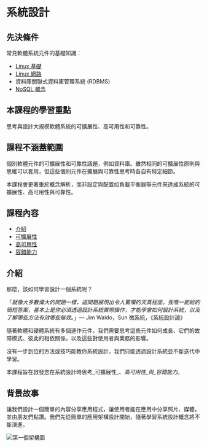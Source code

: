 # 系統設計

## 先決條件

常見軟體系統元件的基礎知識：

- [Linux 基礎](https://linkedin.github.io/school-of-sre/level101/linux_basics/intro/)
- [Linux 網路](https://linkedin.github.io/school-of-sre/level101/linux_networking/intro/)
- 資料庫關聯式資料庫管理系統 (RDBMS)
- [NoSQL 概念](https://linkedin.github.io/school-of-sre/level101/databases_nosql/intro/)

## 本課程的學習重點

思考與設計大規模軟體系統的可擴展性、高可用性和可靠性。

## 課程不涵蓋範圍

個別軟體元件的可擴展性和可靠性議題，例如資料庫。雖然相同的可擴展性原則與思維可以套用，但這些個別元件在擴展與可靠性思考時各自有特定細節。

本課程會更著重於概念解析，而非設定與配置如負載平衡器等元件來達成系統的可擴展性、高可用性與可靠性。

## 課程內容

- [介紹](https://linkedin.github.io/school-of-sre/level101/systems_design/intro/#backstory)
- [可擴展性](https://linkedin.github.io/school-of-sre/level101/systems_design/scalability/)
- [高可用性](https://linkedin.github.io/school-of-sre/level101/systems_design/availability/)
- [容錯能力](https://linkedin.github.io/school-of-sre/level101/systems_design/fault-tolerance/)

## 介紹

那麼，該如何學習設計一個系統呢？

「*就像大多數偉大的問題一樣，這問題展現出令人驚嘆的天真程度。我唯一能給的簡短答案，基本上是你必須透過設計系統實際操作，才能學會如何設計系統，以及了解哪些方法有效哪些無效。*」— Jim Waldo，Sun 微系統，《系統設計論》

隨著軟體和硬體系統有多個運作元件，我們需要思考這些元件如何成長、它們的故障模式、彼此的相依關係，以及這些對使用者與業務的影響。

沒有一步到位的方法或技巧能教你系統設計，我們只能透過設計系統並不斷迭代中學習。

本課程旨在啟發您在系統設計時思考_可擴展性_、_高可用性_與_容錯能力_。

## 背景故事

讓我們設計一個簡單的內容分享應用程式，讓使用者能在應用中分享照片、媒體，並由朋友們點讚。我們先從簡單的應用架構設計開始，隨著學習系統設計概念將不斷演進。

![第一個架構圖](images/first-architecture.jpg)
